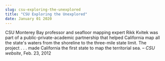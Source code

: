 ```yaml
---
slug: csu-exploring-the-unexplored
title: "CSU Exploring the Unexplored"
date: January 01 2020
---
```


<p>CSU Monterey Bay professor and seafloor mapping expert Rikk Kvitek was part of a public-private-academic partnership that helped California map all the state's waters from the shoreline to the three-mile state limit. The project . . . made California the first state to map the territorial sea. – <em>CSU website</em>, Feb. 23, 2012
</p>
